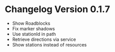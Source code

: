 # Changelog Version 0.1.7

* Show Roadblocks
* Fix marker shadows
* Use stationId in path
* Retrieve directions via service
* Show stations instead of resources
